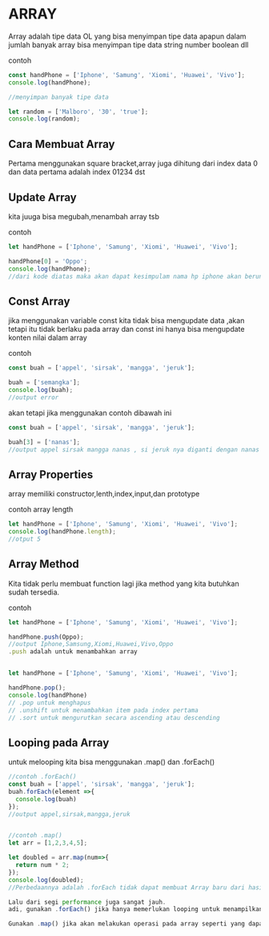 # ARRAY

Array adalah tipe data OL yang bisa menyimpan tipe data apapun dalam jumlah banyak
array bisa menyimpan tipe data string number boolean dll

contoh

```js
const handPhone = ['Iphone', 'Samung', 'Xiomi', 'Huawei', 'Vivo'];
console.log(handPhone);

//menyimpan banyak tipe data

let random = ['Malboro', '30', 'true'];
console.log(random);
```

## Cara Membuat Array

Pertama menggunakan square bracket,array juga dihitung dari index data 0
dan data pertama adalah index 01234 dst

## Update Array

kita juuga bisa megubah,menambah array tsb

contoh

```js
let handPhone = ['Iphone', 'Samung', 'Xiomi', 'Huawei', 'Vivo'];

handPhone[0] = 'Oppo';
console.log(handPhone);
//dari kode diatas maka akan dapat kesimpulam nama hp iphone akan berunah menjadi nama oppo
```

## Const Array

jika menggunakan variable const kita tidak bisa mengupdate data ,akan tetapi itu tidak berlaku pada array dan const ini hanya bisa mengupdate konten nilai dalam array

contoh

```js
const buah = ['appel', 'sirsak', 'mangga', 'jeruk'];

buah = ['semangka'];
console.log(buah);
//output error
```

akan tetapi jika menggunakan contoh dibawah ini

```js
const buah = ['appel', 'sirsak', 'mangga', 'jeruk'];

buah[3] = ['nanas'];
//output appel sirsak mangga nanas , si jeruk nya diganti dengan nanas
```

## Array Properties

array memiliki constructor,lenth,index,input,dan prototype

contoh array length

```js
let handPhone = ['Iphone', 'Samung', 'Xiomi', 'Huawei', 'Vivo'];
console.log(handPhone.length);
//otput 5
```

## Array Method

Kita tidak perlu membuat function lagi jika method yang kita butuhkan sudah tersedia.

contoh

```js
let handPhone = ['Iphone', 'Samung', 'Xiomi', 'Huawei', 'Vivo'];

handPhone.push(Oppo);
//output Iphone,Samsung,Xiomi,Huawei,Vivo,Oppo
.push adalah untuk menambahkan array


let handPhone = ['Iphone', 'Samung', 'Xiomi', 'Huawei', 'Vivo'];

handPhone.pop();
console.log(handPhone)
// .pop untuk menghapus
// .unshift untuk menambahkan item pada index pertama
// .sort untuk mengurutkan secara ascending atau descending
```

## Looping pada Array

untuk melooping kita bisa menggunakan .map() dan .forEach()

```js
//contoh .forEach()
const buah = ['appel', 'sirsak', 'mangga', 'jeruk'];
buah.forEach(element =>{
  console.log(buah)
});
//output appel,sirsak,mangga,jeruk


//contoh .map()
let arr = [1,2,3,4,5];

let doubled = arr.map(num=>{
  return num * 2;
});
console.log(doubled);
//Perbedaannya adalah .forEach tidak dapat membuat Array baru dari hasil operasi yang ada dalam looping

Lalu dari segi performance juga sangat jauh.
adi, gunakan .forEach() jika hanya memerlukan looping untuk menampilkan saja atau menyimpan ke database.

Gunakan .map() jika akan melakukan operasi pada array seperti yang dapat mengubah nilai array sebelumnya.
```
